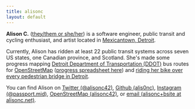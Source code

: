 ```yaml
---
title: alisonc
layout: default
---
```


**Alison C.** ([they/them or she/her](https://pronoun.is/they?or=she)) is a software engineer, public transit and cycling enthusiast, and artist located in [Mexicantown, Detroit](https://en.wikipedia.org/wiki/Mexicantown,_Detroit).

Currently, Alison has ridden at least 22 public transit systems across seven US states, one Canadian province, and Scotland. She's made some progress mapping  [Detroit Department of Transportation (DDOT)](http://detroitmi.gov/ddot) bus routes for [OpenStreetMap](https://www.openstreetmap.org/) ([progress spreadsheet here](https://docs.google.com/spreadsheets/d/1DuaTFLO9jS-ifWJ7lHtn8ZQgogPP24J--8n1pQ2hcqY/edit?usp=sharing)) and [riding her bike over every pedestrian bridge in Detroit](//alisonc.net/pedbridge-project).

You can find Alison on [Twitter (@alisonc42)](https://twitter.com/alisonc42), [Github (alis0nc)](https://github.com/alis0nc), [Instagram (@passport.mid)](https://www.instagram.com/passport.mid/), [OpenStreetMap (alisonc42)](https://www.openstreetmap.org/user/alisonc42), or [email (alisonc+bsite at alisonc.net)](mailto:alisonc+bsite@alisonc.net).
